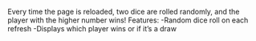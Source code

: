 Every time the page is reloaded, two dice are rolled randomly, and the player with the higher number wins!
Features:
-Random dice roll on each refresh
-Displays which player wins or if it’s a draw
